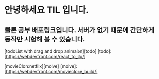 # 안녕하세요 TIL 입니다.

## 클론 공부 배포링크입니다. 서버가 없기 때문에 간단하게 동작만 시험해 볼 수 있습니다.

[todoList with drag and drop animaion][todo]
[todo]:[https://webdevfront.com/react_to_do/]

[movieClon:netfilx][moive]
[moive]:[https://webdevfront.com/movieclone_build/]
